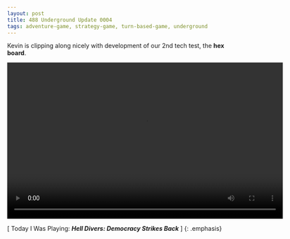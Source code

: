 ```yaml
---
layout: post
title: 488 Underground Update 0004
tags: adventure-game, strategy-game, turn-based-game, underground
---
```

Kevin is clipping along nicely with development of our 2nd tech test, the **hex board**.

<video width="640" height="364" controls>
  <source src="/img/games/488_Underground_Update_0004.mov" type="video/mp4">
  Your browser does not support the video tag.
</video>


[ Today I Was Playing: ***Hell Divers: Democracy Strikes Back*** ]
{: .emphasis}